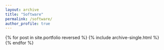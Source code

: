 ```yaml
---
layout: archive
title: "Software"
permalink: /software/
author_profile: true
---
```

{% for post in site.portfolio reversed %}
 {% include archive-single.html %}
{% endfor %}

